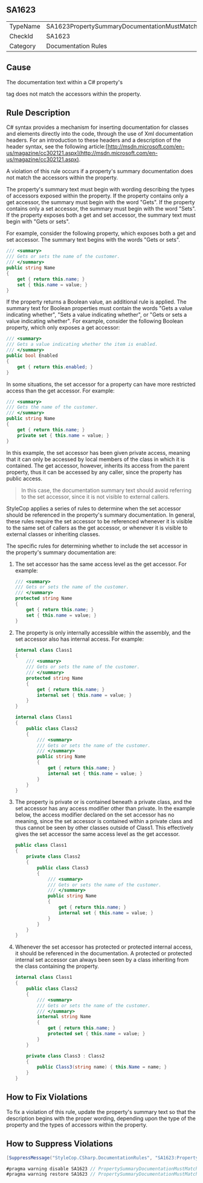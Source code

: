 ﻿## SA1623

<table>
<tr>
  <td>TypeName</td>
  <td>SA1623PropertySummaryDocumentationMustMatchAccessors</td>
</tr>
<tr>
  <td>CheckId</td>
  <td>SA1623</td>
</tr>
<tr>
  <td>Category</td>
  <td>Documentation Rules</td>
</tr>
</table>

## Cause

The documentation text within a C# property's <summary> tag does not match the accessors within the property.

## Rule Description

C# syntax provides a mechanism for inserting documentation for classes and elements directly into the code, through the use of Xml documentation headers. For an introduction to these headers and a description of the header syntax, see the following article:[http://msdn.microsoft.com/en-us/magazine/cc302121.aspx](http://msdn.microsoft.com/en-us/magazine/cc302121.aspx).

A violation of this rule occurs if a property's summary documentation does not match the accessors within the property.

The property's summary text must begin with wording describing the types of accessors exposed within the property. If the property contains only a get accessor, the summary must begin with the word "Gets". If the property contains only a set accessor, the summary must begin with the word "Sets". If the property exposes both a get and set accessor, the summary text must begin with "Gets or sets".

For example, consider the following property, which exposes both a get and set accessor. The summary text begins with the words "Gets or sets".

```csharp
/// <summary>
/// Gets or sets the name of the customer. 
/// </summary>
public string Name
{
    get { return this.name; }
    set { this.name = value; }
}
```

If the property returns a Boolean value, an additional rule is applied. The summary text for Boolean properties must contain the words "Gets a value indicating whether", "Sets a value indicating whether", or "Gets or sets a value indicating whether". For example, consider the following Boolean property, which only exposes a get accessor:

```csharp
/// <summary>
/// Gets a value indicating whether the item is enabled.
/// </summary>
public bool Enabled
{
    get { return this.enabled; }
}
```

In some situations, the set accessor for a property can have more restricted access than the get accessor. For example:

```csharp
/// <summary>
/// Gets the name of the customer. 
/// </summary>
public string Name
{
    get { return this.name; }
    private set { this.name = value; }
}
```

In this example, the set accessor has been given private access, meaning that it can only be accessed by local members of the class in which it is contained. The get accessor, however, inherits its access from the parent property, thus it can be accessed by any caller, since the property has public access.

> In this case, the documentation summary text should avoid referring to the set accessor, since it is not visible to external callers.

StyleCop applies a series of rules to determine when the set accessor should be referenced in the property's summary documentation. In general, these rules require the set accessor to be referenced whenever it is visible to the same set of callers as the get accessor, or whenever it is visible to external classes or inheriting classes.

The specific rules for determining whether to include the set accessor in the property's summary documentation are:

1. The set accessor has the same access level as the get accessor. For example:

    ```csharp
    /// <summary>
    /// Gets or sets the name of the customer. 
    /// </summary>
    protected string Name
    {
        get { return this.name; }
        set { this.name = value; }
    }
    ```

2. The property is only internally accessible within the assembly, and the set accessor also has internal access. For example:

    ```csharp
    internal class Class1
    {
        /// <summary>
        /// Gets or sets the name of the customer. 
        /// </summary>
        protected string Name
        {
            get { return this.name; }
            internal set { this.name = value; }
        }
    }

    internal class Class1
    {
        public class Class2
        {
            /// <summary>
            /// Gets or sets the name of the customer. 
            /// </summary>
            public string Name
            {
                get { return this.name; }
                internal set { this.name = value; }
            }
        }
    }
    ```

3. The property is private or is contained beneath a private class, and the set accessor has any access modifier other than private. In the example below, the access modifier declared on the set accessor has no meaning, since the set accessor is contained within a private class and thus cannot be seen by other classes outside of Class1. This effectively gives the set accessor the same access level as the get accessor.

    ```csharp
    public class Class1
    {
        private class Class2
        {
            public class Class3
            {
                /// <summary>
                /// Gets or sets the name of the customer. 
                /// </summary>
                public string Name
                {
                    get { return this.name; }
                    internal set { this.name = value; }
                }
            }
        }
    }
    ```

4. Whenever the set accessor has protected or protected internal access, it should be referenced in the documentation. A protected or protected internal set accessor can always been seen by a class inheriting from the class containing the property.

    ```csharp
    internal class Class1
    {
        public class Class2
        {
            /// <summary>
            /// Gets or sets the name of the customer. 
            /// </summary>
            internal string Name
            {
                get { return this.name; }
                protected set { this.name = value; }
            }
        }

        private class Class3 : Class2
        {
            public Class3(string name) { this.Name = name; }
        }
    }
    ```

## How to Fix Violations

To fix a violation of this rule, update the property's summary text so that the description begins with the proper wording, depending upon the type of the property and the types of accessors within the property.

## How to Suppress Violations

```csharp
[SuppressMessage("StyleCop.CSharp.DocumentationRules", "SA1623:PropertySummaryDocumentationMustMatchAccessors", Justification = "Reviewed.")]
```

```csharp
#pragma warning disable SA1623 // PropertySummaryDocumentationMustMatchAccessors
#pragma warning restore SA1623 // PropertySummaryDocumentationMustMatchAccessors
```
